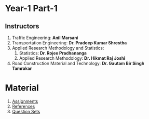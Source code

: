 # Year-1 Part-1

## Instructors
1. Traffic Engineering: **Anil Marsani**
2. Transportation Engineering: **Dr. Pradeep Kumar Shrestha**
3. Applied Research Methodology and Statistics:
   1. Statistics: **Dr. Rojee Pradhananga**
   2. Applied Research Methodology: **Dr. Hikmat Raj Joshi**
5. Road Construction Material and Technology: **Dr. Gautam Bir Singh Tamrakar**

# Material
1. [Assignments](https://bit.ly/pragyanone-MSTrE2079-1_1-Assignments)
2. [References](https://bit.ly/pragyanone-MSTrE2079-1_1-References)
3. [Question Sets](https://github.com/pragyanone/MSTrE2079/tree/main/Year-1%20Part-1/Question%20Sets)

